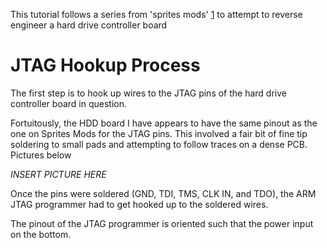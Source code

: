 This tutorial follows a series from 'sprites mods'
[1](https://spritesmods.com/?art=hddhack&page=1) to attempt to reverse
engineer a hard drive controller board

# JTAG Hookup Process

The first step is to hook up wires to the JTAG pins of the hard drive
controller board in question.

Fortuitously, the HDD board I have appears to have the same pinout as
the one on Sprites Mods for the JTAG pins. This involved a fair bit of
fine tip soldering to small pads and attempting to follow traces on a
dense PCB. Pictures below

*INSERT PICTURE HERE*

Once the pins were soldered (GND, TDI, TMS, CLK IN, and TDO), the ARM
JTAG programmer had to get hooked up to the soldered wires.

The pinout of the JTAG programmer is oriented such that the power input
on the bottom.